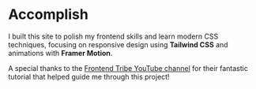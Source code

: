 # Accomplish

I built this site to polish my frontend skills and learn modern CSS techniques, focusing on responsive design using **Tailwind CSS** and animations with **Framer Motion**.

A special thanks to the [Frontend Tribe YouTube channel](https://www.youtube.com/@frontend-tribe) for their fantastic tutorial that helped guide me through this project!
